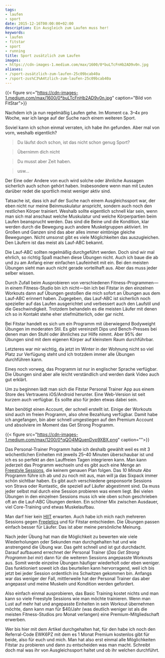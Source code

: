 ```yaml
---
tags:
- laufen
- sport
date: 2015-12-16T00:00:00+02:00
description: Ein Ausgleich zum Laufen muss her!
keywords:
- laufen
- fitstar
- sport
- running
title: Sport zusätzlich zum Laufen
images:
- https://cdn-images-1.medium.com/max/1600/0*buLTcFnHb2AD9v0n.jpg
aliases:
- /sport-zusätzlich-zum-laufen-25c09bcab40a
- /sport-zus%C3%A4tzlich-zum-laufen-25c09bcab40a
---
```


{{< figure src="https://cdn-images-1.medium.com/max/1600/0*buLTcFnHb2AD9v0n.jpg" caption="Bild von FitStar">}}

Nachdem ich ja nun regelmäßig Laufen gehe. Im Moment ca. 3–4x pro Woche, war ich lange auf der Suche nach einem weiteren Sport.

Soviel kann ich schon einmal verraten, ich habe ihn gefunden.
Aber mal von vorn, weshalb eigentlich?

> Du läufst doch schon, ist das nicht schon genug Sport?

> Übernimm dich nicht

> Du musst aber Zeit haben.

> usw…

Der Eine oder Andere von euch wird solche oder ähnliche Aussagen sicherlich auch schon gehört haben. Insbesondere wenn man mit Leuten darüber redet die sportlich meist weniger aktiv sind.

Tatsache ist, dass ich auf der Suche nach einem Ausgleichssport war, der eben nicht nur meine Beinmuskulatur anspricht, sondern auch noch den restlichen Körper trainiert. Weshalb sollte eigentlich schnell klar sein, wenn man sich mal anschaut welche Muskulatur und welche Körperpartien beim Laufen beansprucht werden. Das sind die Beine und die Kondition, klar werden durch die Bewegung auch andere Muskelgruppen aktiviert. Im Großen und Ganzen sind das aber alles immer eintönige gleiche Bewegungen. Nicht umsonst gibt es viele Möglichkeiten das auszugleichen. Den Läufern ist das meist als Lauf-ABC bekannt.

Die Lauf-ABC sollten regelmäßig durchgeführt werden. Doch sind wir mal ehrlich, so richtig Spaß machen diese Übungen nicht. Auch ich baue die ab und zu am Anfang einer einfachen Laufeinheit mit ein. Bei den meisten Übungen sieht man auch nicht gerade vorteilhaft aus. Aber das muss jeder selber wissen.

Durch Zufall beim Ausprobieren von verschiedenen Fitness-Programmen — in einem Fitness-Studio bin ich nicht — bin ich bei Fitstar in den einzelnen Workouts dann auf Übungen gestoßen die mich sofort an Übungen aus dem Lauf-ABC erinnert haben. Zugegeben, das Lauf-ABC ist sicherlich noch spezieller auf das Laufen ausgerichtet und verbessert auch den Laufstil und die Geschwindigkeit. Trotzdem behandeln es die meisten Läufer mit denen ich so in Kontakt stehe eher stiefmütterlich, oder gar nicht.

Bei Fitstar handelt es sich um ein Programm mit überwiegend Bodyweight Übungen im moderaten Stil. Es gibt vereinzelt Dips und Bench-Presses bei denen man den Stuhl oder ähnliches zur Hilfe nimmt. Aber 95% der Übungen sind mit dem eigenen Körper auf kleinstem Raum durchführbar.

Letzteres war mir wichtig, da jetzt im Winter in der Wohnung nicht so viel Platz zur Verfügung steht und ich trotzdem immer alle Übungen durchführen kann.

Eines noch vorweg, das Programm ist nur in englischer Sprache verfügbar. Die Übungen sind aber alle leicht verständlich und werden dank Video auch gut erklärt.

Um zu beginnen lädt man sich die Fitstar Personal Trainer App aus einem Store des Vertrauens iOS/Android herunter. Eine Web-Version ist seit kurzem auch verfügbar. Es sollte also für jeden etwas dabei sein.

Man benötigt einen Account, der schnell erstellt ist. Einige der Workouts sind auch im freien Programm, also ohne Bezahlung verfügbar. Damit habe ich angefangen, bin aber schnell umgestiegen auf den Premium Account und absolviere im Moment das Get Strong Programm.

{{< figure src="https://cdn-images-1.medium.com/max/1200/0*qQO4MQuenDvp9XBX.png" caption="">}}

Das Personal-Trainer Programm habe ich deshalb gewählt weil es mit 3 wöchentlichen Einheiten mit jeweils 25–40 Minuten überschaubar ist und ich es so perfekt an den Lauffreien Tagen integrieren kann. Man kann jederzeit das Programm wechseln und es gibt auch eine Menge an [Freestyle Sessions](https://app.fitstar.com/freestyle), die keinem genauen Plan folgen.
Das _10 Minute Abs_ Programm führe ich ab und zu noch mit aus, man will ja das Sixpack immer schön sichtbar haben.
Es gibt auch verschiedene gesponsorte Sessions von Strava oder Runtastic, die speziell auf Läufer abgestimmt sind. Da muss jeder selbst mal durch eine Session probieren was einem liegt.
Bei vielen Übungen in den einzelnen Sessions muss ich wie oben schon geschrieben oft an die Lauf-ABC Übungen denken. Ein schöner Mix zwischen Ausdauer, viel Core-Training und etwas Muskelaufbau.

Man darf hier kein [HIIT](https://en.wikipedia.org/wiki/High-intensity_interval_training) erwarten. Auch habe ich mich nach mehreren Sessions gegen [Freeletics](https://www.freeletics.com/) und für Fitstar entschieden. Die Übungen passen einfach besser für Läufer. Das ist aber meine persönliche Meinung.

Nach jeder Übung hat man die Möglichkeit zu bewerten wie viele Wiederholungen oder Sekunden man durchgehalten hat und wie anstrengend die Übung war. Das geht schnell und ist gut durchdacht. Darauf aufbauend errechnet der Personal Trainer (_Das Get Strong Programm bei mir_) dann für die weiteren Sessions angepasste Workouts aus. Somit werde einzelne Übungen häufiger wiederholt oder eben weniger. Das funktioniert soweit ich das beurteilen kann hervorragend, weil ich bis jetzt bei jeder Session ordentlich ins Schwitzen gekommen bin. Anfangs war das weniger der Fall, mittlerweile hat der Personal Trainer das aber angepasst und meine Muskeln und Kondition werden gefordert.

Also einfach einmal ausprobieren, das Basic Training kostet nichts und man kann so viele Freestyle Sessions wie man möchte trainieren. Wenn man Lust auf mehr hat und angepasste Einheiten in sein Workout übernehmen möchte, dann kann man für $40/Jahr (was deutlich weniger ist als die meisten Fitness-Studios pro Monat verlangen) eine Premium-Mitgliedschaft erwerben.

Wer bis hier mit dem Artikel durchgehalten hat, für den habe ich noch den Referral-Code EWK6PZ mit dem es 1 Monat Premium kostenlos gibt für beide, also für euch und mich. Man hat also erst einmal alle Möglichkeiten Fitstar zu probieren und dann zu entscheiden was man macht.
Schreibt doch mal was ihr von Ausgleichssport haltet und ob ihr welchen durchführt.
